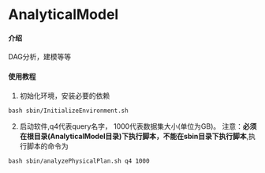 # AnalyticalModel

#### 介绍
DAG分析，建模等等


#### 使用教程
1. 初始化环境，安装必要的依赖
```shell
bash sbin/InitializeEnvironment.sh
```
2. 启动软件,q4代表query名字， 1000代表数据集大小(单位为GB)。
注意：**必须在根目录(AnalyticalModel目录)下执行脚本，不能在sbin目录下执行脚本**,执行脚本的命令为
```shell
bash sbin/analyzePhysicalPlan.sh q4 1000
```




